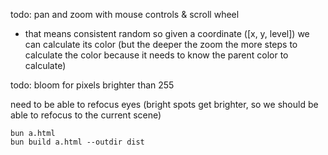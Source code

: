 todo: pan and zoom with mouse controls & scroll wheel
- that means consistent random so given a coordinate ([x, y, level]) we can calculate its color (but the deeper the zoom the more steps to calculate the color because it needs to know the parent color to calculate)

todo: bloom for pixels brighter than 255

need to be able to refocus eyes (bright spots get brighter, so we should be able to refocus to the current scene)

```
bun a.html
bun build a.html --outdir dist
```
